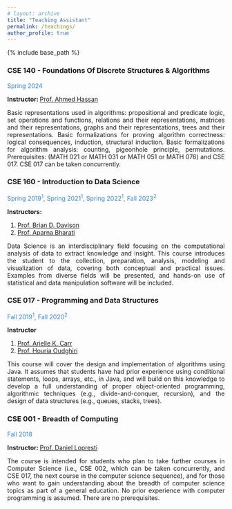 ```yaml
---
# layout: archive
title: "Teaching Assistant"
permalink: /teachings/
author_profile: true
---
```


{% include base_path %}
<style>
hr { 
  display: block;
  margin-top: 0.5em;
  margin-bottom: 0.5em;
  margin-left: auto;
  margin-right: 40em;
  border-style: inset;
  border-width: 2px;
}
</style>

### CSE 140 - Foundations Of Discrete Structures & Algorithms
<p style="color: #3d85c6;">Spring 2024</p>

<b>Instructor: </b><u><a href="https://engineering.lehigh.edu/faculty/ahmed-hassan">Prof. Ahmed Hassan</a></u><br>

<p style="text-align: justify;">Basic representations used in algorithms: propositional and predicate logic, set operations and functions, relations and their representations, matrices and their representations, graphs and their representations, trees and their representations. Basic formalizations for proving algorithm correctness: logical consequences, induction, structural induction. Basic formalizations for algorithm analysis: counting, pigeonhole principle, permutations. Prerequisites: (MATH 021 or MATH 031 or MATH 051 or MATH 076) and CSE 017. CSE 017 can be taken concurrently.</p>

### CSE 160 - Introduction to Data Science
<p style="color: #3d85c6;">Spring 2019<sup>1</sup>, Spring 2021<sup>1</sup>, Spring 2022<sup>1</sup>, Fall 2023<sup>2</sup></p>

<b>Instructors:</b>
1. <u><a href="https://engineering.lehigh.edu/cse/faculty/724">Prof. Brian D. Davison</a></u>
2. <u><a href="https://engineering.lehigh.edu/cse/faculty/44810">Prof. Aparna Bharati</a></u><br>

<p style="text-align: justify;">Data Science is an interdisciplinary field focusing on the computational analysis of data to extract knowledge and insight. This course introduces the student to the collection, preparation, analysis, modeling and visualization of data, covering both conceptual and practical issues. Examples from diverse fields will be presented, and hands-on use of statistical and data manipulation software will be included.</p>

### CSE 017 - Programming and Data Structures 
<p style="color: #3d85c6;">Fall 2019<sup>1</sup>, Fall 2020<sup>2</sup></p>

<b>Instructor</b>
1. <u><a href="https://engineering.lehigh.edu/cse/faculty/3011">Prof. Arielle K. Carr</a></u>
2. <u><a href="https://engineering.lehigh.edu/cse/faculty/11326">Prof. Houria Oudghiri</a></u><br>

<p style="text-align: justify;">This course will cover the design and implementation of algorithms using Java.
It assumes that students have had prior experience using conditional statements, loops, arrays, etc., in Java, and will build on this knowledge to develop a full understanding of proper object-oriented programming, algorithmic techniques (e.g., divide-and-conquer, recursion), and the design of data structures (e.g., queues, stacks, trees).</p>

### CSE 001 - Breadth of Computing
<p style="color: #3d85c6;">Fall 2018</p>

<b>Instructor: </b><u><a href="https://engineering.lehigh.edu/cse/faculty/732">Prof. Daniel Lopresti</a></u><br>

<p style="text-align: justify;">The course is intended for students who plan to take further courses in Computer Science (i.e., CSE 002, which can be taken concurrently, and CSE 017, the next course in the computer science sequence), and for those who want to gain understanding about the breadth of computer science topics as part of a general education. No prior experience with computer programming is assumed. There are no prerequisites.</p>
